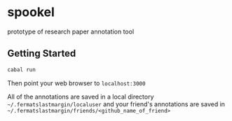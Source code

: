 # spookel
prototype of research paper annotation tool

## Getting Started
```bash
cabal run
```

Then point your web browser to `localhost:3000`

All of the annotations are saved in a local directory `~/.fermatslastmargin/localuser` and your friend's annotations are saved in `~/.fermatslastmargin/friends/<github_name_of_friend>`